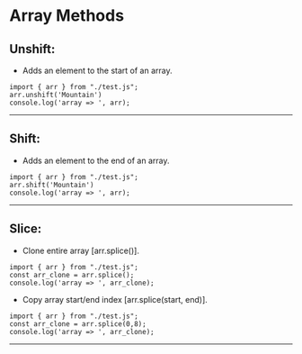 
# Array Methods
 
## Unshift: 
* Adds an element to the start of an array.
```
import { arr } from "./test.js";
arr.unshift('Mountain')
console.log('array => ', arr);
```
 ---------------------------------------

## Shift: 
* Adds an element to the end of an array.
```
import { arr } from "./test.js";
arr.shift('Mountain')
console.log('array => ', arr);
```
 ---------------------------------------

 ## Slice: 
* Clone entire array [arr.splice()].
```
import { arr } from "./test.js";
const arr_clone = arr.splice();
console.log('array => ', arr_clone);
```

* Copy array start/end index [arr.splice(start, end)].
```
import { arr } from "./test.js";
const arr_clone = arr.splice(0,8);
console.log('array => ', arr_clone);
```

 ---------------------------------------

